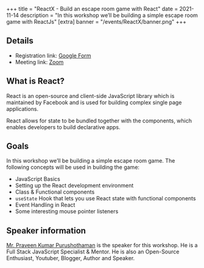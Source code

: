 +++
title = "ReactX - Build an escape room game with React"
date = 2021-11-14
description = "In this workshop we’ll be building a simple escape room game with ReactJs"
[extra]
banner = "/events/ReactX/banner.png"
+++

## Details

-   Registration link: [Google
    Form](https://www.google.com/url?q=https://docs.google.com/forms/d/e/1FAIpQLSdUFgBIP-B8-sprFmXYsM2Ohnw7jvla0Blzong8LP-oZg0a5A/viewform?vc%3D0%26c%3D0%26w%3D1%26flr%3D0%26usp%3Dmail_form_link&source=gmail&ust=1636656883975000&usg=AFQjCNFVpKTFHqH_OZ-SqAR2_2AkJaVeJg)
-   Meeting link:
    [Zoom](https://zoom.us/j/96694113037?pwd=U0RQelBCOCsxM2JSc0pJZ056U2txQT09)

## What is React?

React is an open-source and client-side JavaScript library which is
maintained by Facebook and is used for building complex single page
applications.

React allows for state to be bundled together with the components, which
enables developers to build declarative apps.

## Goals

In this workshop we’ll be building a simple escape room game. The
following concepts will be used in building the game:

-   JavaScript Basics
-   Setting up the React development environment
-   Class & Functional components
-   `useState` Hook that lets you use React state with functional components
-   Event Handling in React
-   Some interesting mouse pointer listeners

## Speaker information

[Mr. Praveen Kumar Purushothaman](https://praveen.science/) is the
speaker for this workshop. He is a Full Stack JavaScript Specialist &
Mentor. He is also an Open-Source Enthusiast, Youtuber, Blogger, Author
and Speaker.
